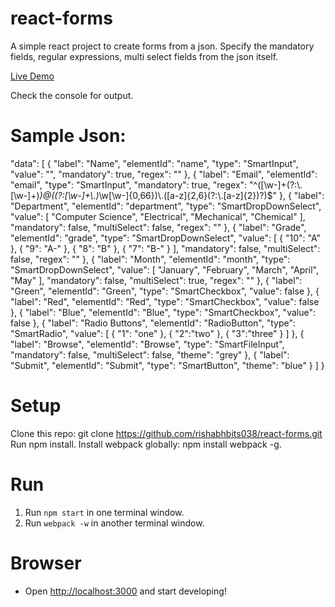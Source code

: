 # react-forms
A simple react project to create forms from a json. Specify the mandatory fields, regular expressions, multi select fields from the json itself. 

[Live Demo](http://rishabhbits038.github.io/react-forms/)

Check the console for output.

# Sample Json:

  "data": [
    {
      "label": "Name",
      "elementId": "name",
      "type": "SmartInput",
      "value": "",
      "mandatory": true,
      "regex": ""
    },
    {
      "label": "Email",
      "elementId": "email",
      "type": "SmartInput",
      "mandatory": true,
      "regex": "^([\\w-]+(?:\\.[\\w-]+)*)@((?:[\\w-]+\\.)*\\w[\\w-]{0,66})\\.([a-z]{2,6}(?:\\.[a-z]{2})?)$"
    },
    {
      "label": "Department",
      "elementId": "department",
      "type": "SmartDropDownSelect",
      "value": [
        "Computer Science",
        "Electrical",
        "Mechanical",
        "Chemical"
      ],
      "mandatory": false,
      "multiSelect": false,
      "regex": ""
    },
    {
      "label": "Grade",
      "elementId": "grade",
      "type": "SmartDropDownSelect",
      "value": [
        {
          "10": "A"
        },
        {
          "9": "A-"
        },
        {
          "8": "B"
        },
        {
          "7": "B-"
        }
      ],
      "mandatory": false,
      "multiSelect": false,
      "regex": ""
    },
    {
      "label": "Month",
      "elementId": "month",
      "type": "SmartDropDownSelect",
      "value": [
        "January",
        "February",
        "March",
        "April",
        "May"
      ],
      "mandatory": false,
      "multiSelect": true,
      "regex": ""
    },
    {
      "label": "Green",
      "elementId": "Green",
      "type": "SmartCheckbox",
      "value": false
    },
    {
      "label": "Red",
      "elementId": "Red",
      "type": "SmartCheckbox",
      "value": false
    },
    {
      "label": "Blue",
      "elementId": "Blue",
      "type": "SmartCheckbox",
      "value": false
    },
    {
      "label": "Radio Buttons",
      "elementId": "RadioButton",
      "type": "SmartRadio",
      "value": [
        {
           "1": "one"
        },
        {
           "2":"two"
        },
        {
            "3":"three"
        }
      ]
    },
    {
      "label": "Browse",
      "elementId": "Browse",
      "type": "SmartFileInput",
      "mandatory": false,
      "multiSelect": false,
      "theme": "grey"
    },
    {
      "label": "Submit",
      "elementId": "Submit",
      "type": "SmartButton",
      "theme": "blue"
    }
  ]
}



# Setup

Clone this repo: git clone https://github.com/rishabhbits038/react-forms.git
Run npm install.
Install webpack globally: npm install webpack -g.

# Run

1. Run `npm start` in one terminal window.
2. Run `webpack -w` in another terminal window.

# Browser

- Open [http://localhost:3000](http://localhost:3000) and start developing!
